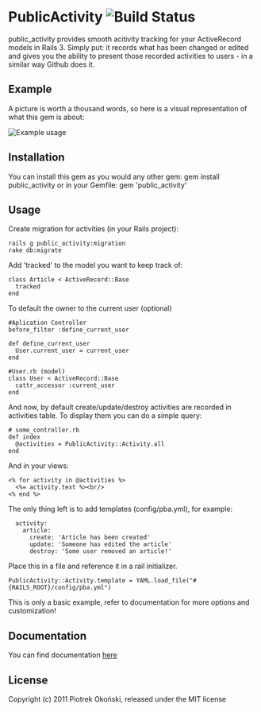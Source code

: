 # PublicActivity ![Build Status](http://travis-ci.org/sbower/public_activity.png)

public_activity provides smooth acitivity tracking for your ActiveRecord models in Rails 3.
Simply put: it records what has been changed or edited and gives you the ability to present those recorded activities to users - in a similar way Github does it.

## Example

A picture is worth a thousand words, so here is a visual representation of what this gem is about:

![Example usage](http://i.imgur.com/uGPSm.png)

## Installation

You can install this gem as you would any other gem:
    gem install public_activity
or in your Gemfile:
    gem 'public_activity'

## Usage

Create migration for activities (in your Rails project):

    rails g public_activity:migration
    rake db:migrate

Add 'tracked' to the model you want to keep track of:

    class Article < ActiveRecord::Base
      tracked
    end

To default the owner to the current user (optional)
    
    #Aplication Controller
    before_filter :define_current_user
    
    def define_current_user
      User.current_user = current_user
    end
    
    #User.rb (model)
    class User < ActiveRecord::Base
      cattr_accessor :current_user
    end
    
And now, by default create/update/destroy activities are recorded in activities table. 
To display them you can do a simple query:

    # some_controller.rb
    def index
      @activities = PublicActivity::Activity.all
    end
    
And in your views:

    <% for activity in @activities %>
      <%= activity.text %><br/>
    <% end %>
    
The only thing left is to add templates (config/pba.yml), for example:

      activity:
        article:
          create: 'Article has been created'
          update: 'Someone has edited the article'
          destroy: 'Some user removed an article!'

Place this in a file and reference it in a rail initializer.

    PublicActivity::Activity.template = YAML.load_file("#{RAILS_ROOT}/config/pba.yml")

This is only a basic example, refer to documentation for more options and customization!
## Documentation

You can find documentation [here](http://rubydoc.info/gems/public_activity/)

## License
Copyright (c) 2011 Piotrek Okoński, released under the MIT license
